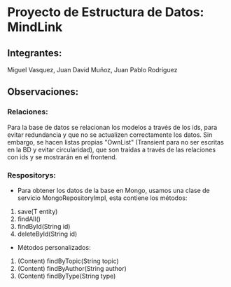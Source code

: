 # Proyecto de Estructura de Datos: MindLink

## Integrantes:
Miguel Vasquez,
Juan David Muñoz,
Juan Pablo Rodríguez


## Observaciones:
### Relaciones:
Para la base de datos se relacionan los modelos a través de los ids, para evitar redundancia y que no se actualizen correctamente los datos.
Sin embargo, se hacen listas propias "OwnList" (Transient para no ser escritas en la BD y evitar circularidad), que son traídas a través de las relaciones con ids y se mostrarán en el frontend.
### Respositorys:
 - Para obtener los datos de la base en Mongo, usamos una clase de servicio MongoRepositoryImpl, esta contiene los métodos:
1. save(T entity)
2. findAll()
3. findById(String id)
4. deleteById(String id)

- Métodos personalizados:
1. (Content) findByTopic(String topic)
2. (Content) findByAuthor(String author)
3. (Content) findByType(String type)
